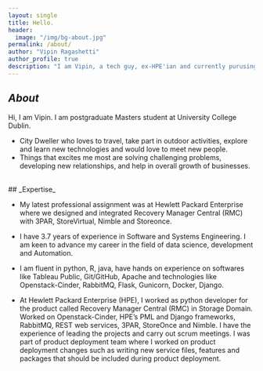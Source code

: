 ```yaml
---
layout: single
title: Hello.
header:
  image: "/img/bg-about.jpg"
permalink: /about/
author: "Vipin Ragashetti"
author_profile: true
description: "I am Vipin, a tech guy, ex-HPE'ian and currently purusing Masters at University College Dublin."
---
```


## _About_
Hi, I am Vipin. I am postgraduate Masters student at University College Dublin.

* City Dweller who loves to travel, take part in outdoor activities, explore and learn new technologies and would love to meet new people.
* Things that excites me most are solving challenging problems, developing new relationships, and help in overall growth of businesses.

<br />
## _Expertise_

* My latest professional assignment was at Hewlett Packard Enterprise where we designed and integrated
Recovery Manager Central (RMC) with 3PAR, StoreVirtual, Nimble and Storeonce.

* I have 3.7 years of experience in Software and Systems Engineering. I am keen to advance my career in the field of data science, development and Automation.

* I am fluent in python, R, java, have hands on experience on softwares like Tableau Public, Git/GitHub, Apache and technologies like Openstack-Cinder, RabbitMQ, Flask, Gunicorn, Docker, Django.

* At Hewlett Packard Enterprise (HPE), I worked as python developer for the product called Recovery
Manager Central (RMC) in Storage Domain. Worked on Openstack-Cinder, HPE’s PML and Django frameworks,
RabbitMQ, REST web services, 3PAR, StoreOnce and Nimble. I have the experience of leading the projects and
carry out scrum meetings. I was part of product deployment team where I worked on product deployment changes
such as writing new service files, features and packages that should be included during product deployment.

